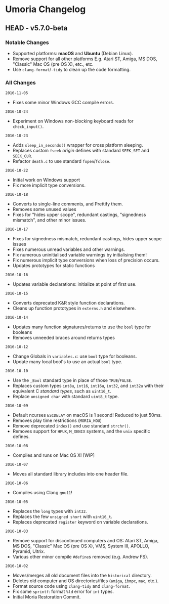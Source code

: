 # Umoria Changelog

## HEAD - v5.7.0-beta

### Notable Changes

- Supported platforms: **macOS** and **Ubuntu** (Debian Linux).
- Remove support for all other platforms E.g. Atari ST, Amiga,
  MS DOS, "Classic" Mac OS (pre OS X), etc., etc.
- Use `clang-format`/`-tidy` to clean up the code formatting.


### All Changes


`2016-11-05`

- Fixes some minor Windows GCC compile errors.


`2016-10-24`

- Experiment on Windows non-blocking keyboard reads for `check_input()`.


`2016-10-23`

- Adds `sleep_in_seconds()` wrapper for cross platform sleeping.
- Replaces custom `fseek` _origin_ defines with standard `SEEK_SET` and `SEEK_CUR`.
- Refactor `death.c` to use standard `fopen`/`fclose`.


`2016-10-22`

- Initial work on Windows support
- Fix more implicit type conversions.


`2016-10-18`

- Converts to single-line comments, and Prettify them.
- Removes some unused values
- Fixes for "hides upper scope", redundant castings, "signedness mismatch",
  and other minor issues.


`2016-10-17`

- Fixes for signedness mismatch, redundant castings, hides upper scope issues
- Fixes numerous unread variables and other warnings.
- Fix numerous uninitialised variable warnings by initialising them!
- Fix numerous implicit type conversions when loss of precision occurs.
- Updates prototypes for static functions



`2016-10-16`

- Updates variable declarations: initialize at point of first use.


`2016-10-15`

- Converts deprecated K&R style function declarations.
- Cleans up function prototypes in `externs.h` and elsewhere.


`2016-10-14`

- Updates many function signatures/returns to use the `bool` type for booleans
- Removes unneeded braces around returns types


`2016-10-12`

- Change Globals in `variables.c`: use `bool` type for booleans.
- Update many local bool's to use an actual `bool` type.


`2016-10-10`

- Use the `_Bool` standard type in place of those `TRUE`/`FALSE`.
- Replaces custom types `int8u`, `int16`, `int16u`, `int32`, and `int32u`
  with their equivalent C _standard types_, such as `uint16_t`.
- Replace `unsigned char` with standard `uint8_t` type.


`2016-10-09`

- Default ncurses `ESCDELAY` on macOS is 1 second! Reduced to just 50ms.
- Removes play time restrictions (`MORIA_HOU`)
- Remove deprecated `index()` and use standard `strchr()`.
- Removes support for `HPUX`, `M_XENIX` systems, and the `unix` specific defines.


`2016-10-08`

- Compiles and runs on Mac OS X! [WIP]


`2016-10-07`

- Moves all standard library includes into one header file.


`2016-10-06`

- Compiles using Clang `gnu11`!


`2016-10-05`

- Replaces the `long` types with `int32`.
- Replaces the few `unsigned short` with `uint16_t`.
- Replaces deprecated `register` keyword on variable declarations.


`2016-10-03`

- Remove support for discontinued computers and OS: Atari ST, Amiga, MS DOS,
  "Classic" Mac OS (pre OS X), VMS, System III, APOLLO, Pyramid, Ultrix.
- Various other minor compile `#define`s removed (e.g. Andrew FS).


`2016-10-02`

- Moves/merges all old document files into the `historical` directory.
- Deletes old computer and OS directories/files (`amiga`, `ibmpc`, `mac`, etc.).
- Format source code using `clang-tidy` and `clang-format`.
- Fix some `sprintf`: format `%ld` error for `int` types.
- Initial Moria Restoration Commit.

